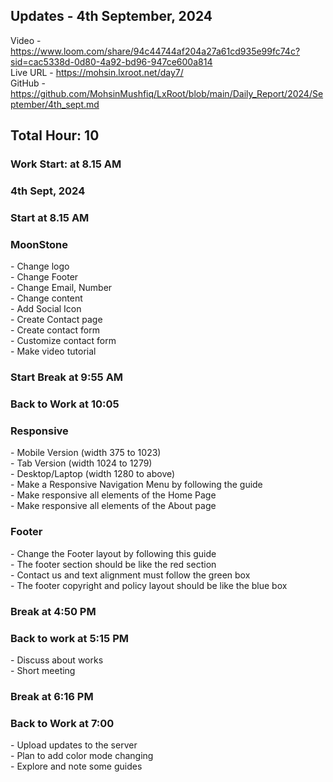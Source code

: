 <h2>Updates - 4th September, 2024</h2>

Video - https://www.loom.com/share/94c44744af204a27a61cd935e99fc74c?sid=cac5338d-0d80-4a92-bd96-947ce600a814</br>
Live URL - https://mohsin.lxroot.net/day7/ </br>
GitHub - https://github.com/MohsinMushfiq/LxRoot/blob/main/Daily_Report/2024/September/4th_sept.md

<h2>Total Hour: 10</h2>
<h3>Work Start: at 8.15 AM</h3>

<h3>4th Sept, 2024</h3>

<h3>Start at 8.15 AM</h3>

<h3>MoonStone</h3>
- Change logo </br>
- Change Footer </br>
- Change Email, Number </br>
- Change content </br>
- Add Social Icon </br>
- Create Contact page </br>
- Create contact form </br>
- Customize contact form </br>
- Make video tutorial

<h3>Start Break at 9:55 AM</h3>

<h3>Back to Work at 10:05</h3>

<h3>Responsive</h3>
- Mobile Version (width 375 to 1023) </br>
- Tab Version (width 1024 to 1279) </br>
- Desktop/Laptop (width 1280 to above) </br>
- Make a Responsive Navigation Menu by following the guide </br>
- Make responsive all elements of the Home Page </br>
- Make responsive all elements of the About page

<h3>Footer</h3>
- Change the Footer layout by following this guide </br>
- The footer section should be like the red section </br>
- Contact us and text alignment must follow the green box </br>
- The footer copyright and policy layout should be like the blue box

<h3>Break at 4:50 PM</h3>

<h3>Back to work at 5:15 PM</h3>
- Discuss about works </br>
- Short meeting </br>

<h3>Break at 6:16 PM</h3>

<h3>Back to Work at 7:00</h3>
- Upload updates to the server </br>
- Plan to add color mode changing </br>
- Explore and note some guides
